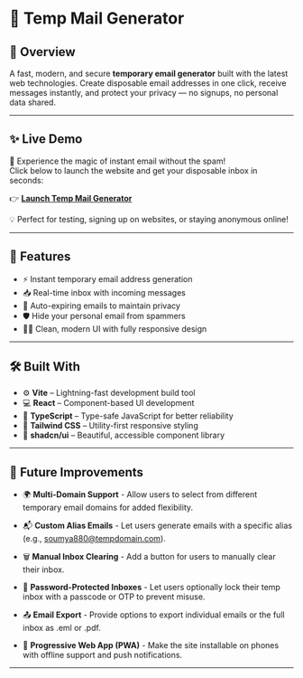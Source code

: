 # 📧 Temp Mail Generator

## 🔗 Overview

A fast, modern, and secure **temporary email generator** built with the latest web technologies. Create disposable email addresses in one click, receive messages instantly, and protect your privacy — no signups, no personal data shared.

---

## ✨ Live Demo

🎉 Experience the magic of instant email without the spam!  
Click below to launch the website and get your disposable inbox in seconds:

👉 [**Launch Temp Mail Generator**](https://soumya880.github.io/TempMail-Generator-Website/)
 
💡 Perfect for testing, signing up on websites, or staying anonymous online!

---

## 🚀 Features

- ⚡ Instant temporary email address generation
- 📥 Real-time inbox with incoming messages
- 🧹 Auto-expiring emails to maintain privacy
- 🛡️ Hide your personal email from spammers
- 🧑‍💻 Clean, modern UI with fully responsive design

---

## 🛠️ Built With

- ⚙️ **Vite** – Lightning-fast development build tool
- 💻 **React** – Component-based UI development
- 🧠 **TypeScript** – Type-safe JavaScript for better reliability
- 🎨 **Tailwind CSS** – Utility-first responsive styling
- 🧩 **shadcn/ui** – Beautiful, accessible component library

---
## 🔮 Future Improvements

- 🌍 **Multi-Domain Support** - Allow users to select from different temporary email domains for added flexibility.

- 📬 **Custom Alias Emails** - Let users generate emails with a specific alias (e.g., soumya880@tempdomain.com).

- 🗑️ **Manual Inbox Clearing** - Add a button for users to manually clear their inbox.

- 🔐 **Password-Protected Inboxes** - Let users optionally lock their temp inbox with a passcode or OTP to prevent misuse.

- 📤 **Email Export** - Provide options to export individual emails or the full inbox as .eml or .pdf.

- 📱 **Progressive Web App (PWA)** - Make the site installable on phones with offline support and push notifications.

---
